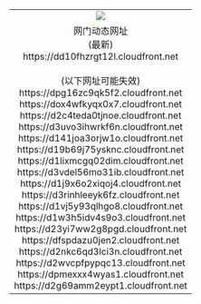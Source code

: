 ﻿<table>
  <tr></tr>
  <tr><td colspan=2 align=center><img src="https://dd10fhzrgt12l.cloudfront.net/Up/oGate.jpg" /></td></tr>
  <tr><td colspan=2 align=center>网门动态网址<br/>(最新)
<br>https://dd10fhzrgt12l.cloudfront.net
<br/><br/>(以下网址可能失效)
<br>https://dpg16zc9qk5f2.cloudfront.net
<br>https://dox4wfkyqx0x7.cloudfront.net
<br>https://d2c4teda0tjnoe.cloudfront.net
<br>https://d3uvo3ihwrkf6n.cloudfront.net
<br>https://d141joa3orjw1o.cloudfront.net
<br>https://d19b69j75ysknc.cloudfront.net
<br>https://d1lixmcgq02dim.cloudfront.net
<br>https://d3vdel56mo31ib.cloudfront.net
<br>https://d1j9x6o2xiqoj4.cloudfront.net
<br>https://d3rinhleeyk6fz.cloudfront.net
<br>https://d1vj5y93qlhgo8.cloudfront.net
<br>https://d1w3h5idv4s9o3.cloudfront.net
<br>https://d23yi7ww2g8pgd.cloudfront.net
<br>https://dfspdazu0jen2.cloudfront.net
<br>https://d2nkc6qd3lci3n.cloudfront.net
<br>https://d2wvcpfpypqc13.cloudfront.net
<br>https://dpmexxx4wyas1.cloudfront.net
<br>https://d2g69amm2eypt1.cloudfront.net
    </td>
  </tr>
</table>
